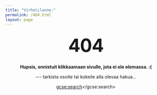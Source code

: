 ```yaml
---
title: "Virhetilanne:"
permalink: /404.html
layout: page
---
```

<style type="text/css" media="screen">
  .container {
    margin: 10px auto;
    max-width: 600px;
    text-align: center;
  }
  h1 {
    margin: 30px 0;
    font-size: 4em;
    line-height: 1;
    letter-spacing: -1px;
  }
</style>

<div class="container">
  <h1>404</h1>

  <p><strong>Hupsis, onnistuit klikkaamaan sivulle, jota ei ole olemassa.
 :(</strong></p>
  <p> --- tarkista osoite tai kokeile alla olevaa hakua...</p>

<script>
  (function() {
    var cx = '006606746917410810593:e80vcmjj5yc';
    var gcse = document.createElement('script');
    gcse.type = 'text/javascript';
    gcse.async = true;
    gcse.src = 'https://cse.google.com/cse.js?cx=' + cx;
    var s = document.getElementsByTagName('script')[0];
    s.parentNode.insertBefore(gcse, s);
  })();
</script>
<gcse:search></gcse:search>

</div>
